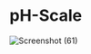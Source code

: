 # pH-Scale

![Screenshot (61)](https://github.com/ch-sathya/pH-Scale/assets/104439662/25c12c1d-19ca-4e4f-9cf4-b43ccb0e03ed)
